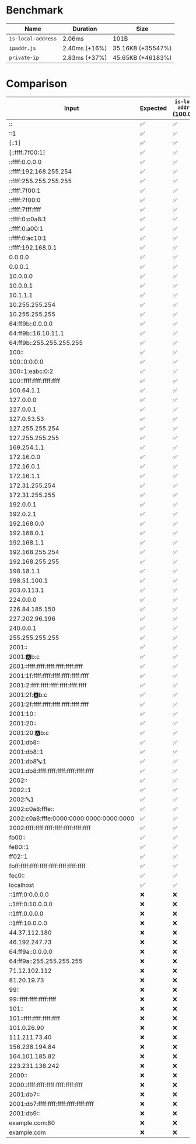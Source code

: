 # Benchmark

| Name | Duration | Size |
|------|----------|------|
| `is-local-address` | 2.06ms | 101B |
| `ipaddr.js` | 2.40ms (+16%) | 35.16KB (+35547%) |
| `private-ip` | 2.83ms (+37%) | 45.65KB (+46183%) |

# Comparison

| Input | Expected | `is-local-address` (100.00%) | `ipaddr.js` (95.33%) | `private-ip` (81.31%) |
|-------|----------|-------|-------|-------|
| :: | ✅ | ✅ | ✅ | ✅ |
| ::1 | ✅ | ✅ | ✅ | ✅ |
| [::1] | ✅ | ✅ | ❌ | `undefined` |
| [::ffff:7f00:1] | ✅ | ✅ | ❌ | `undefined` |
| ::ffff:0.0.0.0 | ✅ | ✅ | ✅ | ✅ |
| ::ffff:192.168.255.254 | ✅ | ✅ | ✅ | ✅ |
| ::ffff:255.255.255.255 | ✅ | ✅ | ✅ | ✅ |
| ::ffff:7f00:1 | ✅ | ✅ | ✅ | ❌ |
| ::ffff:7f00:0 | ✅ | ✅ | ✅ | ❌ |
| ::ffff:7fff:ffff | ✅ | ✅ | ✅ | ❌ |
| ::ffff:0:c0a8:1 | ✅ | ✅ | ✅ | ❌ |
| ::ffff:0:a00:1 | ✅ | ✅ | ✅ | ❌ |
| ::ffff:0:ac10:1 | ✅ | ✅ | ✅ | ❌ |
| ::ffff:192.168.0.1 | ✅ | ✅ | ✅ | ✅ |
| 0.0.0.0 | ✅ | ✅ | ✅ | ✅ |
| 0.0.0.1 | ✅ | ✅ | ✅ | ✅ |
| 10.0.0.0 | ✅ | ✅ | ✅ | ✅ |
| 10.0.0.1 | ✅ | ✅ | ✅ | ✅ |
| 10.1.1.1 | ✅ | ✅ | ✅ | ✅ |
| 10.255.255.254 | ✅ | ✅ | ✅ | ✅ |
| 10.255.255.255 | ✅ | ✅ | ✅ | ✅ |
| 64:ff9b::0.0.0.0 | ✅ | ✅ | ✅ | ✅ |
| 64:ff9b::16.10.11.1 | ✅ | ✅ | ✅ | ✅ |
| 64:ff9b::255.255.255.255 | ✅ | ✅ | ✅ | ✅ |
| 100:: | ✅ | ✅ | ✅ | ✅ |
| 100::0:0:0:0 | ✅ | ✅ | ✅ | ✅ |
| 100::1:eabc:0:2 | ✅ | ✅ | ✅ | ✅ |
| 100::ffff:ffff:ffff:ffff | ✅ | ✅ | ✅ | ✅ |
| 100.64.1.1 | ✅ | ✅ | ✅ | ✅ |
| 127.0.0.0 | ✅ | ✅ | ✅ | ✅ |
| 127.0.0.1 | ✅ | ✅ | ✅ | ✅ |
| 127.0.53.53 | ✅ | ✅ | ✅ | ✅ |
| 127.255.255.254 | ✅ | ✅ | ✅ | ✅ |
| 127.255.255.255 | ✅ | ✅ | ✅ | ✅ |
| 169.254.1.1 | ✅ | ✅ | ✅ | ✅ |
| 172.16.0.0 | ✅ | ✅ | ✅ | ✅ |
| 172.16.0.1 | ✅ | ✅ | ✅ | ✅ |
| 172.16.1.1 | ✅ | ✅ | ✅ | ✅ |
| 172.31.255.254 | ✅ | ✅ | ✅ | ✅ |
| 172.31.255.255 | ✅ | ✅ | ✅ | ✅ |
| 192.0.0.1 | ✅ | ✅ | ✅ | ✅ |
| 192.0.2.1 | ✅ | ✅ | ✅ | ✅ |
| 192.168.0.0 | ✅ | ✅ | ✅ | ✅ |
| 192.168.0.1 | ✅ | ✅ | ✅ | ✅ |
| 192.168.1.1 | ✅ | ✅ | ✅ | ✅ |
| 192.168.255.254 | ✅ | ✅ | ✅ | ✅ |
| 192.168.255.255 | ✅ | ✅ | ✅ | ✅ |
| 198.18.1.1 | ✅ | ✅ | ✅ | ✅ |
| 198.51.100.1 | ✅ | ✅ | ✅ | ✅ |
| 203.0.113.1 | ✅ | ✅ | ✅ | ✅ |
| 224.0.0.0 | ✅ | ✅ | ✅ | ❌ |
| 226.84.185.150 | ✅ | ✅ | ✅ | ❌ |
| 227.202.96.196 | ✅ | ✅ | ✅ | ❌ |
| 240.0.0.1 | ✅ | ✅ | ✅ | ✅ |
| 255.255.255.255 | ✅ | ✅ | ✅ | ✅ |
| 2001:: | ✅ | ✅ | ✅ | ✅ |
| 2001::a:b:c | ✅ | ✅ | ✅ | ✅ |
| 2001::ffff:ffff:ffff:ffff:ffff:ffff | ✅ | ✅ | ✅ | ✅ |
| 2001:1f:ffff:ffff:ffff:ffff:ffff:ffff | ✅ | ✅ | ✅ | ❌ |
| 2001:2:ffff:ffff:ffff:ffff:ffff:ffff | ✅ | ✅ | ✅ | ❌ |
| 2001:2f::a:b:c | ✅ | ✅ | ✅ | ✅ |
| 2001:2f:ffff:ffff:ffff:ffff:ffff:ffff | ✅ | ✅ | ✅ | ✅ |
| 2001:10:: | ✅ | ✅ | ✅ | ❌ |
| 2001:20:: | ✅ | ✅ | ✅ | ✅ |
| 2001:20::a:b:c | ✅ | ✅ | ✅ | ✅ |
| 2001:db8:: | ✅ | ✅ | ✅ | ✅ |
| 2001:db8::1 | ✅ | ✅ | ✅ | ✅ |
| 2001:db8:abc::1 | ✅ | ✅ | ✅ | ✅ |
| 2001:db8:ffff:ffff:ffff:ffff:ffff:ffff | ✅ | ✅ | ✅ | ✅ |
| 2002:: | ✅ | ✅ | ✅ | ✅ |
| 2002::1 | ✅ | ✅ | ✅ | ✅ |
| 2002::abc:1 | ✅ | ✅ | ✅ | ✅ |
| 2002:c0a8:fffe:: | ✅ | ✅ | ✅ | ✅ |
| 2002:c0a8:fffe:0000:0000:0000:0000:0000 | ✅ | ✅ | ✅ | ✅ |
| 2002:ffff:ffff:ffff:ffff:ffff:ffff:ffff | ✅ | ✅ | ✅ | ✅ |
| fb00:: | ✅ | ✅ | ❌ | ❌ |
| fe80::1 | ✅ | ✅ | ✅ | ✅ |
| ff02::1 | ✅ | ✅ | ✅ | ✅ |
| fbff:ffff:ffff:ffff:ffff:ffff:ffff:ffff | ✅ | ✅ | ❌ | ❌ |
| fec0:: | ✅ | ✅ | ❌ | ❌ |
| localhost | ✅ | ✅ | ✅ | `undefined` |
| ::1fff:0:0.0.0.0 | ❌ | ❌ | ❌ | ❌ |
| ::1fff:0:10.0.0.0 | ❌ | ❌ | ❌ | ❌ |
| ::1fff:0.0.0.0 | ❌ | ❌ | ❌ | ❌ |
| ::1fff:10.0.0.0 | ❌ | ❌ | ❌ | ❌ |
| 44.37.112.180 | ❌ | ❌ | ❌ | ❌ |
| 46.192.247.73 | ❌ | ❌ | ❌ | ❌ |
| 64:ff9a::0.0.0.0 | ❌ | ❌ | ❌ | ❌ |
| 64:ff9a::255.255.255.255 | ❌ | ❌ | ❌ | ❌ |
| 71.12.102.112 | ❌ | ❌ | ❌ | ❌ |
| 81.20.19.73 | ❌ | ❌ | ❌ | ❌ |
| 99:: | ❌ | ❌ | ❌ | ❌ |
| 99::ffff:ffff:ffff:ffff | ❌ | ❌ | ❌ | ❌ |
| 101:: | ❌ | ❌ | ❌ | ❌ |
| 101::ffff:ffff:ffff:ffff | ❌ | ❌ | ❌ | ❌ |
| 101.0.26.90 | ❌ | ❌ | ❌ | ❌ |
| 111.211.73.40 | ❌ | ❌ | ❌ | ❌ |
| 156.238.194.84 | ❌ | ❌ | ❌ | ❌ |
| 164.101.185.82 | ❌ | ❌ | ❌ | ❌ |
| 223.231.138.242 | ❌ | ❌ | ❌ | ❌ |
| 2000:: | ❌ | ❌ | ❌ | ❌ |
| 2000::ffff:ffff:ffff:ffff:ffff:ffff | ❌ | ❌ | ❌ | ❌ |
| 2001:db7:: | ❌ | ❌ | ❌ | ❌ |
| 2001:db7:ffff:ffff:ffff:ffff:ffff:ffff | ❌ | ❌ | ❌ | ❌ |
| 2001:db9:: | ❌ | ❌ | ❌ | ❌ |
| example.com:80 | ❌ | ❌ | ❌ | `undefined` |
| example.com | ❌ | ❌ | ❌ | `undefined` |
